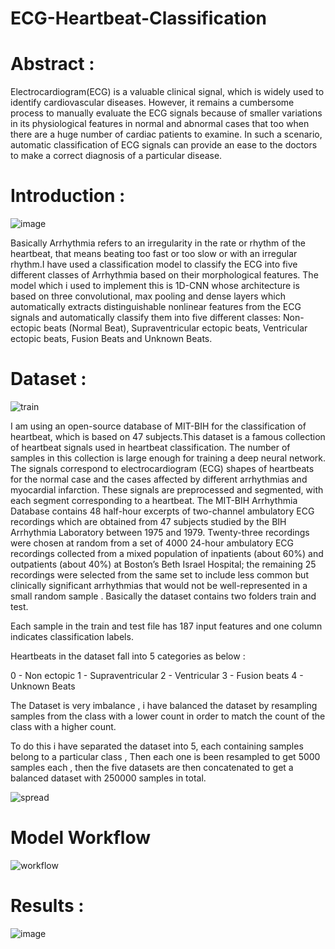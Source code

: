 # ECG-Heartbeat-Classification

# Abstract : 

Electrocardiogram(ECG) is a valuable clinical signal, which is widely used to identify cardiovascular diseases. However, it remains a cumbersome process to manually evaluate the ECG signals because of smaller variations in its physiological features in normal and abnormal cases that too when there are a huge number of cardiac patients to examine. In such a scenario, automatic classification of ECG signals can provide an ease to the doctors to make a correct diagnosis of a particular disease.


# Introduction : 

![image](https://user-images.githubusercontent.com/67836160/176492822-e96818a6-1e6c-43bf-9b5b-bf1b6ebfe3b0.png)


Basically Arrhythmia refers to an irregularity in the rate or rhythm of the heartbeat, that means beating too fast or too slow or  with an irregular rhythm.I  have used a classification model to classify the ECG into five different classes of Arrhythmia based on their morphological features. The model which i used to implement this  is 1D-CNN whose architecture is based on three convolutional, max pooling and dense layers which automatically extracts distinguishable nonlinear features from the ECG signals and automatically classify them into five different classes: Non-ectopic beats (Normal Beat), Supraventricular ectopic beats, Ventricular ectopic beats, Fusion Beats and Unknown Beats. 

# Dataset :

![train](https://user-images.githubusercontent.com/67836160/176492463-af0d2843-664a-4581-9615-34db1e0fccd0.png)


I am using an open-source database of MIT-BIH for the classification of heartbeat, which is based on 47 subjects.This dataset is a famous collection of heartbeat signals used in heartbeat classification. The number of samples in  this collection is large enough for training a deep neural network.
The signals correspond to electrocardiogram (ECG) shapes of heartbeats for the normal case and the cases affected by different arrhythmias and myocardial infarction. These signals are preprocessed and segmented, with each segment corresponding to a heartbeat.
The MIT-BIH Arrhythmia Database contains 48 half-hour excerpts of two-channel ambulatory ECG recordings which are  obtained from 47 subjects studied by the BIH Arrhythmia Laboratory between 1975 and 1979. Twenty-three recordings were chosen at random from a set of 4000 24-hour ambulatory ECG recordings collected from a mixed population of inpatients (about 60%) and outpatients (about 40%) at Boston’s Beth Israel Hospital; the remaining 25 recordings were selected from the same set to include less common but clinically significant arrhythmias that would not be well-represented in a small random sample . Basically the dataset contains two folders train and test.


Each sample in the train and test file has 187 input features and one column indicates classification labels.

Heartbeats in the dataset fall into 5 categories as below : 

0 - Non ectopic
1 - Supraventricular
2 - Ventricular
3 - Fusion beats
4 - Unknown Beats

The Dataset is very imbalance , i have balanced the dataset by resampling samples from the class with a lower count in order to match the count of the class with a higher count.

To do this i have separated the dataset into 5, each containing samples belong to a particular class , Then each one is been resampled to get 5000 samples each , then the five datasets are then concatenated to get  a balanced dataset with 250000 samples in total.

 ![spread](https://user-images.githubusercontent.com/67836160/176492553-3caaf4e1-9838-4156-a9d8-2c4d26344dc9.png)
 
 # Model Workflow
 
 ![workflow](https://user-images.githubusercontent.com/67836160/176492651-f5a50123-6ba0-4c2c-8222-4e5df8301257.png)
 
 # Results :
 
 ![image](https://user-images.githubusercontent.com/67836160/176492749-2d54b6f8-07f2-4ada-ad46-5cf1b89472c3.png)


